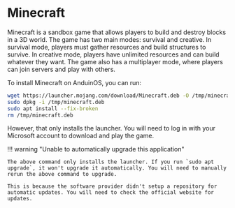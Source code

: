 # Minecraft

Minecraft is a sandbox game that allows players to build and destroy blocks in a 3D world. The game has two main modes: survival and creative. In survival mode, players must gather resources and build structures to survive. In creative mode, players have unlimited resources and can build whatever they want. The game also has a multiplayer mode, where players can join servers and play with others.

To install Minecraft on AnduinOS, you can run:

```bash
wget https://launcher.mojang.com/download/Minecraft.deb -O /tmp/minecraft.deb
sudo dpkg -i /tmp/minecraft.deb
sudo apt install --fix-broken
rm /tmp/minecraft.deb
```

However, that only installs the launcher. You will need to log in with your Microsoft account to download and play the game.

!!! warning "Unable to automatically upgrade this application"

    The above command only installs the launcher. If you run `sudo apt upgrade`, it won't upgrade it automatically. You will need to manually rerun the above command to upgrade.

    This is because the software provider didn't setup a repository for automatic updates. You will need to check the official website for updates.
